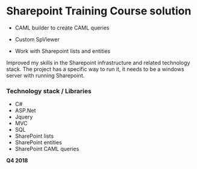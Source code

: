 # Sharepoint Training Course solution

  - CAML builder to create CAML queries
  
  - Custom SpViewer 
  
  - Work with Sharepoint lists and entities

Improved my skills in the Sharepoint infrastructure and related technology stack.
The project has a specific way to run it, it needs to be a windows server with running Sharepoint.
  
### Technology stack / Libraries
  - C#
  - ASP.Net
  - Jquery
  - MVC
  - SQL 
  - SharePoint lists
  - SharePoint entities
  - SharePoint CAML queries

**Q4 2018**
